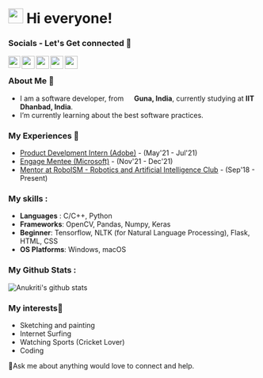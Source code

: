 <h1><img src="https://media.giphy.com/media/3og0IAzB7lmOo2q0Ss/giphy.gif" width="30"/> Hi everyone!</h1> 

<!--
Here are some ideas to get you started:

- 🔭 I’m currently working on ...
- 🌱 I’m currently learning ...
- 👯 I’m looking to collaborate on ...
- 🤔 I’m looking for help with ...
- 💬 Ask me about ...
- 📫 How to reach me: ...
- 😄 Pronouns: ...
- ⚡ Fun fact: ...
-->
### Socials - Let's Get connected 👯

<a href="https://www.linkedin.com/in/anukriti-rawat-10667a180/">
  <img align="left" width="24px" src="https://cdn.jsdelivr.net/npm/simple-icons@v3/icons/linkedin.svg"  color=white/>
</a>
<a href="https://twitter.com/Krati_Anu">
  <img align="left" width="26px" src="https://cdn.jsdelivr.net/npm/simple-icons@v3/icons/twitter.svg" />
</a>
<a href="mailto:kratianu72@gmail.com">
  <img align="left" width="26px" src="https://cdn.jsdelivr.net/npm/simple-icons@v3/icons/gmail.svg" />
</a>
<a href="https://www.facebook.com/anukrati.rawat.72">
  <img align="left" width="26px" src="https://cdn.jsdelivr.net/npm/simple-icons@v3/icons/facebook.svg" />
</a>
<a href="https://www.instagram.com/krati_anu/">
  <img align="left" width="26px" src="https://cdn.jsdelivr.net/npm/simple-icons@v3/icons/instagram.svg" />
</a>

<br />

### About Me 🚀
 - I am a software developer, from <img src="https://img.icons8.com/emoji/50/000000/india-emoji.png" width="13"/> <b>Guna, India</b>, currently studying at <b>IIT Dhanbad, India</b>.
 - I’m currently learning about the best software practices.</p>

### My Experiences 🙌
- [Product Develpment Intern (Adobe)](https://www.adobe.com/in/) - (May'21 - Jul'21)
- [Engage Mentee (Microsoft)](https://www.microsoft.com/en-in) - (Nov'21 - Dec'21)
- [Mentor at RoboISM - Robotics and Artificial Intelligence Club](https://roboism.in/) - (Sep'18 - Present) 

### My skills : 
 - **Languages** :  C/C++, Python
 - **Frameworks**: OpenCV, Pandas, Numpy, Keras
 - **Beginner**:  Tensorflow, NLTK (for Natural Language Processing),  Flask, HTML, CSS
 - **OS Platforms**: Windows, macOS

### My Github Stats :

![Anukriti's github stats](https://github-readme-stats.vercel.app/api?username=KratiAnu&show_icons=true&hide_border=true)&nbsp;&nbsp;
<br />

### My interests🌱
- Sketching and painting
- Internet Surfing
- Watching Sports (Cricket Lover)
- Coding

<p>💬Ask me about anything would love to connect and help.</p>
<!--
**KratiAnu/KratiAnu** is a ✨ _special_ ✨ repository because its `README.md` (this file) appears on your GitHub profile.

Here are some ideas to get you started:

- 🔭 I’m currently working on ...
- 🌱 I’m currently learning ...
- 👯 I’m looking to collaborate on ...
- 🤔 I’m looking for help with ...
- 💬 Ask me about ...
- 📫 How to reach me: ...
- 😄 Pronouns: ...
- ⚡ Fun fact: ...
-->
